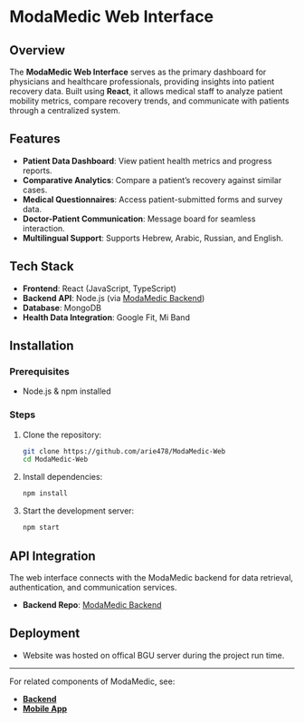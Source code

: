 # ModaMedic Web Interface

## Overview
The **ModaMedic Web Interface** serves as the primary dashboard for physicians and healthcare professionals, providing insights into patient recovery data. Built using **React**, it allows medical staff to analyze patient mobility metrics, compare recovery trends, and communicate with patients through a centralized system.

## Features
- **Patient Data Dashboard**: View patient health metrics and progress reports.
- **Comparative Analytics**: Compare a patient’s recovery against similar cases.
- **Medical Questionnaires**: Access patient-submitted forms and survey data.
- **Doctor-Patient Communication**: Message board for seamless interaction.
- **Multilingual Support**: Supports Hebrew, Arabic, Russian, and English.

## Tech Stack
- **Frontend**: React (JavaScript, TypeScript)
- **Backend API**: Node.js (via [ModaMedic Backend](https://github.com/arie478/ModaMedic-Backend))
- **Database**: MongoDB
- **Health Data Integration**: Google Fit, Mi Band

## Installation
### Prerequisites
- Node.js & npm installed

### Steps
1. Clone the repository:
   ```sh
   git clone https://github.com/arie478/ModaMedic-Web
   cd ModaMedic-Web
   ```
2. Install dependencies:
   ```sh
   npm install
   ```
3. Start the development server:
   ```sh
   npm start
   ```

## API Integration
The web interface connects with the ModaMedic backend for data retrieval, authentication, and communication services.
- **Backend Repo**: [ModaMedic Backend](https://github.com/arie478/ModaMedic-Backend)

## Deployment
- Website was hosted on offical BGU server during the project run time.
---
For related components of ModaMedic, see:
- **[Backend](https://github.com/arie478/ModaMedic-Backend)**
- **[Mobile App](https://github.com/arie478/ModaMedic-App)**
<!--
- **[Machine Learning Module](https://github.com/arie478/ModaMedic-ML)**
-->


